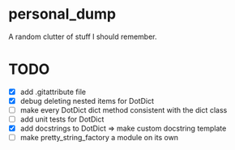 # personal_dump
A random clutter of stuff I should remember.

# TODO

- [x] add .gitattribute file
- [x] debug deleting nested items for DotDict
- [ ] make every DotDict dict method consistent with the dict class
- [ ] add unit tests for DotDict
- [x] add docstrings to DotDict => make custom docstring template
- [ ] make pretty_string_factory a module on its own
